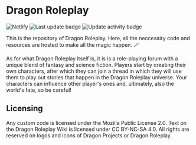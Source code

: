 # Dragon Roleplay
![Netlify](https://img.shields.io/netlify/371397fe-a565-4cca-aea6-75aa6e7ac531?style=for-the-badge)
![Last update badge](https://img.shields.io/github/last-commit/jelle619/dragonrp?label=last%20update&style=for-the-badge) ![Update activity badge](https://img.shields.io/github/commit-activity/m/jelle619/dragonrp?label=Update%20activity&style=for-the-badge)

This is the repository of Dragon Roleplay. Here, all the neccesairy code and resources are hosted to make all the magic happen. 🪄

As for what Dragon Roleplay itself is, it is is a role-playing forum with a unique blend of fantasy and science fiction. Players start by creating their own characters, after which they can join a thread in which they will use them to play out stories that happen in the Dragon Roleplay universe. Your characters can influence other player's ones and, ultimately, also the world's fate, so be careful!

## Licensing
Any custom code is licensed under the Mozilla Public License 2.0. Text on the Dragon Roleplay Wiki is licensed under CC BY-NC-SA 4.0. All rights are reserved on logos and icons of Dragon Projects or Dragon Roleplay.
